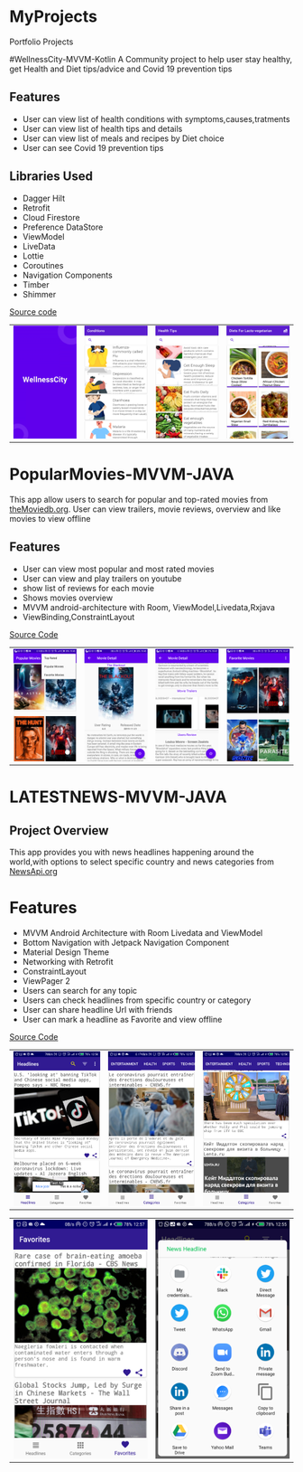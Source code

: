 # MyProjects
Portfolio Projects

#WellnessCity-MVVM-Kotlin
A Community project to help user stay healthy, get Health and Diet tips/advice and Covid 19 prevention tips

## Features
* User can view list of health conditions with symptoms,causes,tratments
* User can view list of health tips and details
* User can view list of meals and recipes by Diet choice
* User can see Covid 19 prevention tips

## Libraries Used

* Dagger Hilt
* Retrofit
* Cloud Firestore
* Preference DataStore
* ViewModel
* LiveData
* Lottie
* Coroutines
* Navigation Components
* Timber
* Shimmer



[Source code](https://github.com/kulloveth/WellnessCity)

<table>
<tr>
<td>

 <img src =  "screenshots/Wcity.gif"/>

 </td>
 <td>

 <img src ="screenshots/health_tips.png"/>

 </td>

   <td>
<img src = "screenshots/illness.png" />
  </td>
  <td>
  <img src = "screenshots/diets.png"/>
</td>
    </tr>
</table>

# PopularMovies-MVVM-JAVA
This app allow users to search for popular and top-rated movies from [theMoviedb.org](https://www.themoviedb.org/). User can view trailers, movie reviews, overview and like movies to view offline

## Features
* User can view  most popular and most rated movies
* User can view and play trailers on youtube
* show list of reviews for each movie
* Shows movies overview
* MVVM android-architecture with Room, ViewModel,Livedata,Rxjava
* ViewBinding,ConstraintLayout

[Source Code](https://github.com/kulloveth/PopularMovies)

<table>
<tr>
<td>

 <img src =  "screenshots/list.png"/>

 </td>
 <td>

 <img src ="screenshots/detail.png"/>

 </td>

   <td>
<img src = "screenshots/trailer.png" />
  </td>
  <td>
  <img src = "screenshots/movies.png"/>
</td>
    </tr>
</table>

# LATESTNEWS-MVVM-JAVA
## Project Overview
This app provides you with news headlines happening around the world,with options to select specific country and news categories from [NewsApi.org](http://newsapi.org/)

# Features
* MVVM Android Architecture with Room Livedata and ViewModel
* Bottom Navigation with Jetpack Navigation Component
* Material Design Theme
* Networking with Retrofit
* ConstraintLayout
* ViewPager 2
* Users can search for any topic
* Users can check headlines from specific country or category
* User can share headline Url with friends
* User can mark a headline as Favorite and view offline

[Source Code](https://github.com/kulloveth/LatestNews)

<table>
<tr>
<td>

 <img src =  "screenshots/headlines.png"/>

 </td>
 <td>

 <img src ="screenshots/health.png"/>

 </td>

   <td>
<img src = "screenshots/categories.png" />
  </td>
 </tr>
</table>

<table>
<tr>
<td>

 <img src =  "screenshots/favorites.png"/>

 </td>
 <td>

 <img src ="screenshots/share.png"/>

 </td>
    </tr>
</table>


  

 


